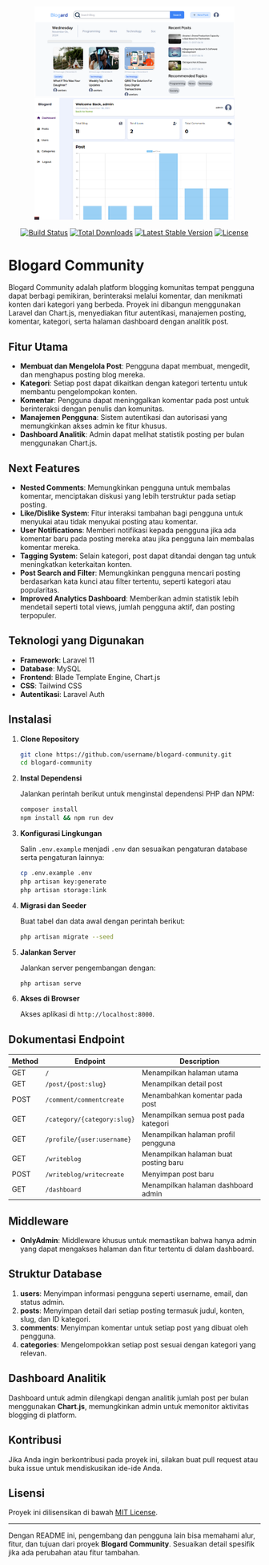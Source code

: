 <p align="center">
<img src="/public/img/blogard-home.png" width="400">
<img src="/public/img/dashboard-blogard.png" width="400">
</p>

<p align="center">
<a href="https://github.com/laravel/framework/actions"><img src="https://github.com/laravel/framework/workflows/tests/badge.svg" alt="Build Status"></a>
<a href="https://packagist.org/packages/laravel/framework"><img src="https://img.shields.io/packagist/dt/laravel/framework" alt="Total Downloads"></a>
<a href="https://packagist.org/packages/laravel/framework"><img src="https://img.shields.io/packagist/v/laravel/framework" alt="Latest Stable Version"></a>
<a href="https://packagist.org/packages/laravel/framework"><img src="https://img.shields.io/packagist/l/laravel/framework" alt="License"></a>
</p>

# Blogard Community

Blogard Community adalah platform blogging komunitas tempat pengguna dapat berbagi pemikiran, berinteraksi melalui komentar, dan menikmati konten dari kategori yang berbeda. Proyek ini dibangun menggunakan Laravel dan Chart.js, menyediakan fitur autentikasi, manajemen posting, komentar, kategori, serta halaman dashboard dengan analitik post.

## Fitur Utama

-   **Membuat dan Mengelola Post**: Pengguna dapat membuat, mengedit, dan menghapus posting blog mereka.
-   **Kategori**: Setiap post dapat dikaitkan dengan kategori tertentu untuk membantu pengelompokan konten.
-   **Komentar**: Pengguna dapat meninggalkan komentar pada post untuk berinteraksi dengan penulis dan komunitas.
-   **Manajemen Pengguna**: Sistem autentikasi dan autorisasi yang memungkinkan akses admin ke fitur khusus.
-   **Dashboard Analitik**: Admin dapat melihat statistik posting per bulan menggunakan Chart.js.

## Next Features

-   **Nested Comments**: Memungkinkan pengguna untuk membalas komentar, menciptakan diskusi yang lebih terstruktur pada setiap posting.
-   **Like/Dislike System**: Fitur interaksi tambahan bagi pengguna untuk menyukai atau tidak menyukai posting atau komentar.
-   **User Notifications**: Memberi notifikasi kepada pengguna jika ada komentar baru pada posting mereka atau jika pengguna lain membalas komentar mereka.
-   **Tagging System**: Selain kategori, post dapat ditandai dengan tag untuk meningkatkan keterkaitan konten.
-   **Post Search and Filter**: Memungkinkan pengguna mencari posting berdasarkan kata kunci atau filter tertentu, seperti kategori atau popularitas.
-   **Improved Analytics Dashboard**: Memberikan admin statistik lebih mendetail seperti total views, jumlah pengguna aktif, dan posting terpopuler.

## Teknologi yang Digunakan

-   **Framework**: Laravel 11
-   **Database**: MySQL
-   **Frontend**: Blade Template Engine, Chart.js
-   **CSS**: Tailwind CSS
-   **Autentikasi**: Laravel Auth

## Instalasi

1. **Clone Repository**

    ```bash
    git clone https://github.com/username/blogard-community.git
    cd blogard-community
    ```

2. **Instal Dependensi**

    Jalankan perintah berikut untuk menginstal dependensi PHP dan NPM:

    ```bash
    composer install
    npm install && npm run dev
    ```

3. **Konfigurasi Lingkungan**

    Salin `.env.example` menjadi `.env` dan sesuaikan pengaturan database serta pengaturan lainnya:

    ```bash
    cp .env.example .env
    php artisan key:generate
    php artisan storage:link
    ```

4. **Migrasi dan Seeder**

    Buat tabel dan data awal dengan perintah berikut:

    ```bash
    php artisan migrate --seed
    ```

5. **Jalankan Server**

    Jalankan server pengembangan dengan:

    ```bash
    php artisan serve
    ```

6. **Akses di Browser**

    Akses aplikasi di `http://localhost:8000`.

## Dokumentasi Endpoint

| Method | Endpoint                    | Description                           |
| ------ | --------------------------- | ------------------------------------- |
| GET    | `/`                         | Menampilkan halaman utama             |
| GET    | `/post/{post:slug}`         | Menampilkan detail post               |
| POST   | `/comment/commentcreate`    | Menambahkan komentar pada post        |
| GET    | `/category/{category:slug}` | Menampilkan semua post pada kategori  |
| GET    | `/profile/{user:username}`  | Menampilkan halaman profil pengguna   |
| GET    | `/writeblog`                | Menampilkan halaman buat posting baru |
| POST   | `/writeblog/writecreate`    | Menyimpan post baru                   |
| GET    | `/dashboard`                | Menampilkan halaman dashboard admin   |

## Middleware

-   **OnlyAdmin**: Middleware khusus untuk memastikan bahwa hanya admin yang dapat mengakses halaman dan fitur tertentu di dalam dashboard.

## Struktur Database

1. **users**: Menyimpan informasi pengguna seperti username, email, dan status admin.
2. **posts**: Menyimpan detail dari setiap posting termasuk judul, konten, slug, dan ID kategori.
3. **comments**: Menyimpan komentar untuk setiap post yang dibuat oleh pengguna.
4. **categories**: Mengelompokkan setiap post sesuai dengan kategori yang relevan.

## Dashboard Analitik

Dashboard untuk admin dilengkapi dengan analitik jumlah post per bulan menggunakan **Chart.js**, memungkinkan admin untuk memonitor aktivitas blogging di platform.

## Kontribusi

Jika Anda ingin berkontribusi pada proyek ini, silakan buat pull request atau buka issue untuk mendiskusikan ide-ide Anda.

## Lisensi

Proyek ini dilisensikan di bawah [MIT License](LICENSE).

---

Dengan README ini, pengembang dan pengguna lain bisa memahami alur, fitur, dan tujuan dari proyek **Blogard Community**. Sesuaikan detail spesifik jika ada perubahan atau fitur tambahan.
